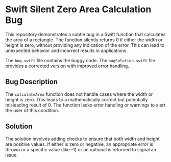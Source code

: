 # Swift Silent Zero Area Calculation Bug

This repository demonstrates a subtle bug in a Swift function that calculates the area of a rectangle. The function silently returns 0 if either the width or height is zero, without providing any indication of the error.  This can lead to unexpected behavior and incorrect results in applications.

The `bug.swift` file contains the buggy code.  The `bugSolution.swift` file provides a corrected version with improved error handling.

## Bug Description
The `calculateArea` function does not handle cases where the width or height is zero. This leads to a mathematically correct but potentially misleading result of 0.  The function lacks error handling or warnings to alert the user of this condition.

## Solution
The solution involves adding checks to ensure that both width and height are positive values.  If either is zero or negative, an appropriate error is thrown or a specific value (like -1) or an optional is returned to signal an issue.